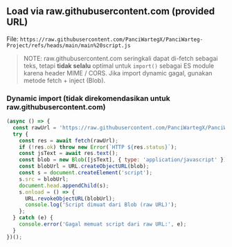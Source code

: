 ## Load via raw.githubusercontent.com (provided URL)

File:
`https://raw.githubusercontent.com/PanciWartegX/PanciWarteg-Project/refs/heads/main/main%20script.js`

> NOTE: raw.githubusercontent.com seringkali dapat di-fetch sebagai teks, tetapi **tidak selalu** optimal untuk `import()` sebagai ES module karena header MIME / CORS. Jika import dynamic gagal, gunakan metode fetch + inject (Blob).

### Dynamic import (tidak direkomendasikan untuk raw.githubusercontent.com)
```javascript
(async () => {
  const rawUrl = 'https://raw.githubusercontent.com/PanciWartegX/PanciWarteg-Project/refs/heads/main/main%20script.js';
  try {
    const res = await fetch(rawUrl);
    if (!res.ok) throw new Error(`HTTP ${res.status}`);
    const jsText = await res.text();
    const blob = new Blob([jsText], { type: 'application/javascript' });
    const blobUrl = URL.createObjectURL(blob);
    const s = document.createElement('script');
    s.src = blobUrl;
    document.head.appendChild(s);
    s.onload = () => {
      URL.revokeObjectURL(blobUrl);
      console.log('Script dimuat dari Blob (raw URL)');
    };
  } catch (e) {
    console.error('Gagal memuat script dari raw URL:', e);
  }
})();
